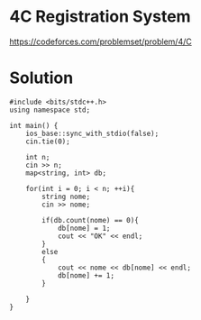 # 4C	Registration System

https://codeforces.com/problemset/problem/4/C

# Solution

```
#include <bits/stdc++.h>
using namespace std;

int main() {
    ios_base::sync_with_stdio(false);
    cin.tie(0);

    int n;
    cin >> n;
    map<string, int> db;

    for(int i = 0; i < n; ++i){
        string nome;
        cin >> nome;

        if(db.count(nome) == 0){
            db[nome] = 1;
            cout << "OK" << endl;
        }
        else
        {
            cout << nome << db[nome] << endl;
            db[nome] += 1;
        }

    }
}

```